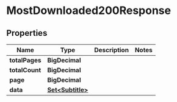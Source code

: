 

# MostDownloaded200Response



## Properties

| Name | Type | Description | Notes |
|------------ | ------------- | ------------- | -------------|
|**totalPages** | **BigDecimal** |  |  |
|**totalCount** | **BigDecimal** |  |  |
|**page** | **BigDecimal** |  |  |
|**data** | [**Set&lt;Subtitle&gt;**](Subtitle.md) |  |  |



